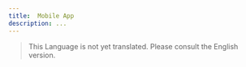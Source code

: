```yaml
---
title:  Mobile App
description: ...
---
```


> This Language is not yet translated. Please consult the English version.
